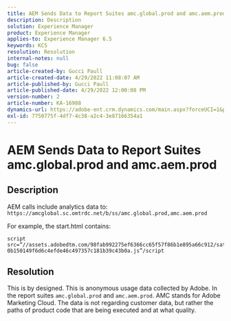 ```yaml
---
title: AEM Sends Data to Report Suites amc.global.prod and amc.aem.prod
description: Description
solution: Experience Manager
product: Experience Manager
applies-to: Experience Manager 6.5
keywords: KCS
resolution: Resolution
internal-notes: null
bug: false
article-created-by: Gucci Paull
article-created-date: 4/29/2022 11:08:07 AM
article-published-by: Gucci Paull
article-published-date: 4/29/2022 12:00:08 PM
version-number: 2
article-number: KA-16988
dynamics-url: https://adobe-ent.crm.dynamics.com/main.aspx?forceUCI=1&pagetype=entityrecord&etn=knowledgearticle&id=ca7ac9a4-acc7-ec11-a7b6-0022480a10ee
exl-id: 7750775f-4df7-4c38-a2c4-3e87166354a1
---
```

# AEM Sends Data to Report Suites amc.global.prod and amc.aem.prod

## Description



AEM calls include analytics data to: `https://amcglobal.sc.omtrdc.net/b/ss/amc.global.prod,amc.aem.prod`

For example, the start.html contains:

```
script src=“//assets.adobedtm.com/98fab992275ef6366cc65f57f86b1e895a66c912/satelliteLib-0b150149f6d6c4efde46c497357c181b39c43b0a.js”/script
```




## Resolution



This is by designed. This is anonymous usage data collected by Adobe. In the report suites `amc.global.prod` and `amc.aem.prod`. AMC stands for Adobe Marketing Cloud. The data is not regarding customer data, but rather the paths of product code that are being executed and at what quality.
